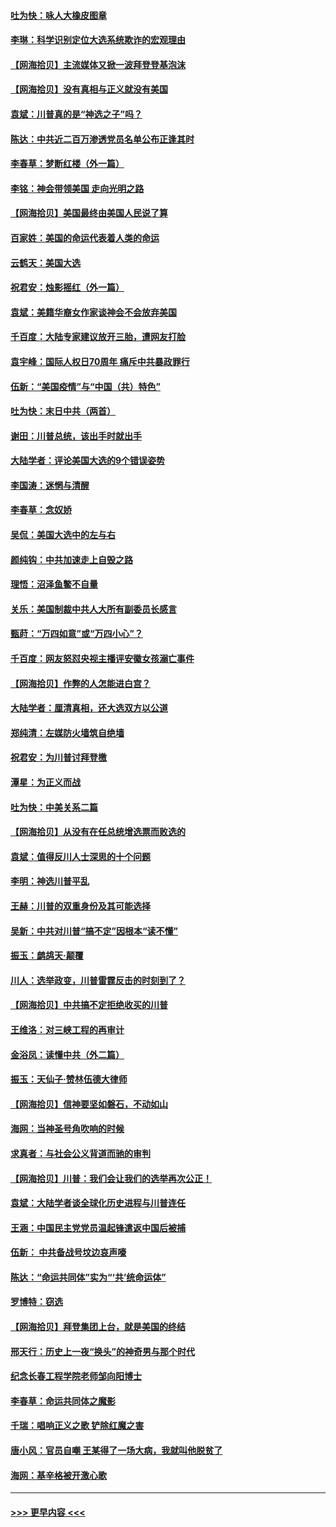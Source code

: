 #### [吐为快：咏人大橡皮图章](../pages/nsc993/n12624470.md?t=12170802) 
#### [李琳：科学识别定位大选系统欺诈的宏观理由](../pages/nsc993/n12624340.md?t=12170802) 
#### [【网海拾贝】主流媒体又掀一波拜登登基泡沫](../pages/nsc993/n12624000.md?t=12170802) 
#### [【网海拾贝】没有真相与正义就没有美国](../pages/nsc993/n12621885.md?t=12170802) 
#### [袁斌：川普真的是“神选之子”吗？](../pages/nsc993/n12621749.md?t=12170802) 
#### [陈达：中共近二百万渗透党员名单公布正逢其时](../pages/nsc993/n12620870.md?t=12170802) 
#### [李春草：梦断红楼（外一篇）](../pages/nsc993/n12619122.md?t=12170802) 
#### [李铭：神会带领美国 走向光明之路](../pages/nsc993/n12618584.md?t=12170802) 
#### [【网海拾贝】美国最终由美国人民说了算](../pages/nsc993/n12617255.md?t=12170802) 
#### [百家姓：美国的命运代表着人类的命运](../pages/nsc993/n12615838.md?t=12170802) 
#### [云鹤天：美国大选](../pages/nsc993/n12615994.md?t=12170802) 
#### [祝君安：烛影摇红（外一篇）](../pages/nsc993/n12615975.md?t=12170802) 
#### [袁斌：美籍华裔女作家谈神会不会放弃美国](../pages/nsc993/n12615263.md?t=12170802) 
#### [千百度：大陆专家建议放开三胎，遭网友打脸](../pages/nsc993/n12614456.md?t=12170802) 
#### [袁宇峰：国际人权日70周年 痛斥中共暴政罪行](../pages/nsc993/n12611965.md?t=12170802) 
#### [伍新：“美国疫情”与“中国（共）特色”](../pages/nsc993/n12611463.md?t=12170802) 
#### [吐为快：末日中共（两首）](../pages/nsc993/n12611461.md?t=12170802) 
#### [谢田：川普总统，该出手时就出手](../pages/nsc993/n12610905.md?t=12170802) 
#### [大陆学者：评论美国大选的9个错误姿势](../pages/nsc993/n12609586.md?t=12170802) 
#### [李国涛：迷惘与清醒](../pages/nsc993/n12607532.md?t=12170802) 
#### [李春草：念奴娇](../pages/nsc993/n12607083.md?t=12170802) 
#### [吴侃：美国大选中的左与右](../pages/nsc993/n12607054.md?t=12170802) 
#### [颜纯钩：中共加速走上自毁之路](../pages/nsc993/n12606473.md?t=12170802) 
#### [理悟：沼泽鱼鳖不自量](../pages/nsc993/n12606454.md?t=12170802) 
#### [关乐：美国制裁中共人大所有副委员长感言](../pages/nsc993/n12606442.md?t=12170802) 
#### [甄莳：“万四如意”或“万四小心”？](../pages/nsc993/n12606091.md?t=12170802) 
#### [千百度：网友怒怼央视主播评安徽女孩溺亡事件](../pages/nsc993/n12605370.md?t=12170802) 
#### [【网海拾贝】作弊的人怎能进白宫？](../pages/nsc993/n12603546.md?t=12170802) 
#### [大陆学者：厘清真相，还大选双方以公道](../pages/nsc993/n12603475.md?t=12170802) 
#### [郑纯清：左媒防火墙筑自绝墙](../pages/nsc993/n12602226.md?t=12170802) 
#### [祝君安：为川普讨拜登檄](../pages/nsc993/n12602199.md?t=12170802) 
#### [潭星：为正义而战](../pages/nsc993/n12600926.md?t=12170802) 
#### [吐为快：中美关系二篇](../pages/nsc993/n12600908.md?t=12170802) 
#### [【网海拾贝】从没有在任总统增选票而败选的](../pages/nsc993/n12600435.md?t=12170802) 
#### [袁斌：值得反川人士深思的十个问题](../pages/nsc993/n12600332.md?t=12170802) 
#### [李明：神选川普平乱](../pages/nsc993/n12599751.md?t=12170802) 
#### [王赫：川普的双重身份及其可能选择](../pages/nsc993/n12599723.md?t=12170802) 
#### [吴新：中共对川普“搞不定”因根本“读不懂”](../pages/nsc993/n12599502.md?t=12170802) 
#### [振玉：鹧鸪天‧颠覆](../pages/nsc993/n12599494.md?t=12170802) 
#### [川人：选举政变，川普雷霆反击的时刻到了？](../pages/nsc993/n12599291.md?t=12170802) 
#### [【网海拾贝】中共搞不定拒绝收买的川普](../pages/nsc993/n12598955.md?t=12170802) 
#### [王维洛：对三峡工程的再审计](../pages/nsc993/n12598436.md?t=12170802) 
#### [金浴凤：读懂中共（外二篇）](../pages/nsc993/n12597943.md?t=12170802) 
#### [振玉：天仙子‧赞林伍德大律师](../pages/nsc993/n12597929.md?t=12170802) 
#### [【网海拾贝】信神要坚如磐石，不动如山](../pages/nsc993/n12597901.md?t=12170802) 
#### [海网：当神圣号角吹响的时候](../pages/nsc993/n12595891.md?t=12170802) 
#### [求真者：与社会公义背道而驰的审判](../pages/nsc993/n12595868.md?t=12170802) 
#### [【网海拾贝】川普：我们会让我们的选举再次公正！](../pages/nsc993/n12594930.md?t=12170802) 
#### [袁斌：大陆学者谈全球化历史进程与川普连任](../pages/nsc993/n12594690.md?t=12170802) 
#### [王涵：中国民主党党员温起锋遣返中国后被捕](../pages/nsc993/n12594540.md?t=12170802) 
#### [伍新： 中共备战号坟边哀声嚎](../pages/nsc993/n12593086.md?t=12170802) 
#### [陈达：“命运共同体”实为“‘共’统命运体”](../pages/nsc993/n12590865.md?t=12170802) 
#### [罗博特：窃选](../pages/nsc993/n12590619.md?t=12170802) 
#### [【网海拾贝】拜登集团上台，就是美国的终结](../pages/nsc993/n12589725.md?t=12170802) 
#### [邢天行：历史上一夜“换头”的神奇男与那个时代](../pages/nsc993/n12589424.md?t=12170802) 
#### [纪念长春工程学院老师邹向阳博士](../pages/nsc993/n12585390.md?t=12170802) 
#### [李春草：命运共同体之魔影](../pages/nsc993/n12585026.md?t=12170802) 
#### [千瑞：唱响正义之歌 铲除红魔之害](../pages/nsc993/n12585002.md?t=12170802) 
#### [唐小风：官员自嘲 王某得了一场大病，我就叫他脱贫了](../pages/nsc993/n12584981.md?t=12170802) 
#### [海网：基辛格被开激心歌](../pages/nsc993/n12584946.md?t=12170802) 

----
#### [ >>> 更早内容 <<< ](../indexes/nsc993-earlier.md)

